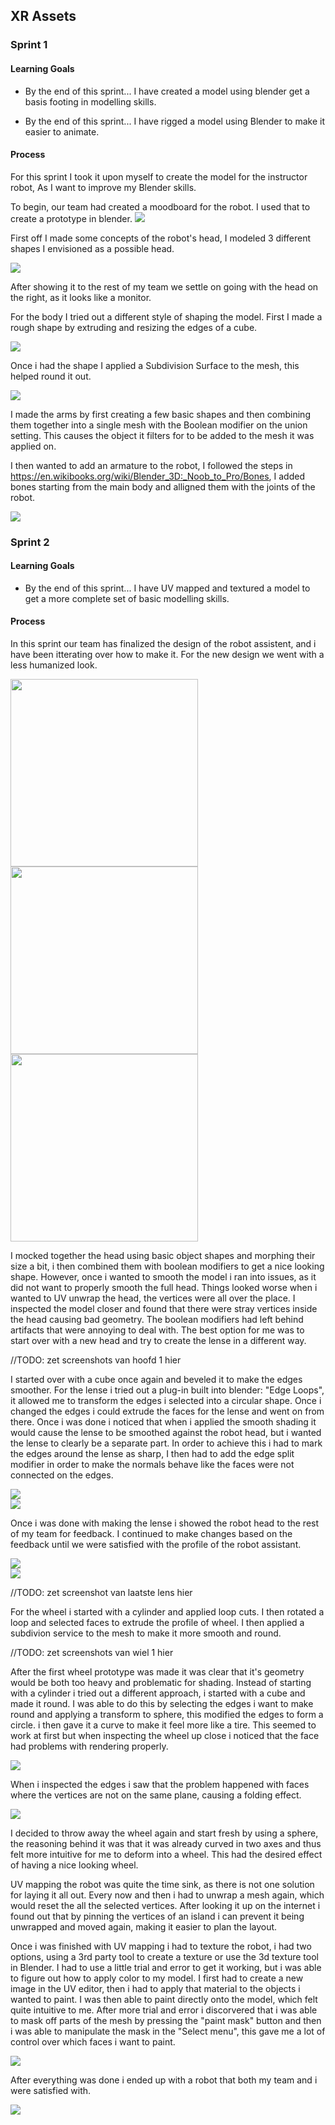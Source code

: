   
  
##  XR Assets
  
  
###  Sprint 1
  
  
####  Learning Goals
  
  * By the end of this sprint...
I have created a model using blender get a basis footing in modelling skills.
  
  * By the end of this sprint... 
I have rigged a model using Blender to make it easier to animate.
  
####  Process
  
  
For this sprint I took it upon myself to create the model for the instructor robot, As I want to improve my Blender skills. 
  
To begin, our team had created a moodboard for the robot. I used that to create a prototype in blender.
![](../XR%20Assets/DocAssets/RobotMoodboard.jpeg?0.6532539676659574 )  
  
First off I made some concepts of the robot's head, I modeled  3 different shapes I envisioned as a possible head.
  
![](../XR%20Assets/DocAssets/robohoofden.PNG?0.5200378700314212 )  
  
After showing it to the rest of my team we settle on going with the head on the right, as it looks like a monitor.
  
For the body I tried out a different style of shaping the model. First I made a rough shape by extruding and resizing the edges of a cube.
  
![](../XR%20Assets/DocAssets/robo%20lichaam%20base.PNG?0.8733911502859795 )  
  
Once i had the shape I applied a Subdivision Surface to the mesh, this helped round it out.
  
![](../XR%20Assets/DocAssets/robo%20lichaam%20vervorming.PNG?0.7744665876759882 )  
  
I made the arms by first creating a few basic shapes and then combining them together into a single mesh with the Boolean modifier on the union setting. This causes the object it filters for to be added to the mesh it was applied on.
  
I then wanted to add an armature to the robot, I followed the steps in https://en.wikibooks.org/wiki/Blender_3D:_Noob_to_Pro/Bones, I added bones starting from the main body and alligned them with the joints of the robot.
  
![](../XR%20Assets/DocAssets/Robotbones.PNG?0.0027577902920128405 )  
  
###  Sprint 2
  
  
####  Learning Goals
  
* By the end of this sprint...
  I have UV mapped and textured a model to get a more complete set of basic modelling skills.
  
####  Process 
  
  
In this sprint our team has finalized the design of the robot assistent, and i have been itterating over how to make it. For the new design we went with a less humanized look.
  
<img src="../XR%20Assets/DocAssets/Sprint2/RobotAssistentSketch.png?0.448585424790757"  width="300" >
<img src="../XR%20Assets/DocAssets/Sprint2/RobotAssistentSketchSide.png?0.31507025592777804"  width="300" >
<img src="../XR%20Assets/DocAssets/Sprint2/RobotAssistentSketchFront.jpg?0.5716139898492356"  width="300" >
  
I mocked together the head using basic object shapes and morphing their size a bit, i then combined them with boolean modifiers to get a nice looking shape. However, once i wanted to smooth the model i ran into issues, as it did not want to properly smooth the full head. Things looked worse when i wanted to UV unwrap the head, the vertices were all over the place. I inspected the model closer and found that there were stray vertices inside the head causing bad geometry. The boolean modifiers had left behind artifacts that were annoying to deal with. The best option for me was to start over with a new head and try to create the lense in a different way.
  
//TODO: zet screenshots van hoofd 1 hier
  
I started over with a cube once again and beveled it to make the edges smoother. For the lense i tried out a plug-in built into blender: "Edge Loops", it allowed me to transform the edges i selected into a circular shape. Once i changed the edges i could extrude the faces for the lense and went on from there. Once i was done i noticed that when i applied the smooth shading it would cause the lense to be smoothed against the robot head, but i wanted the lense to clearly be a separate part. In order to achieve this i had to mark the edges around the lense as sharp, I  then had to add the edge split modifier in order to make the normals behave like the faces were not connected on the edges.
  
![](../XR%20Assets/DocAssets/Sprint2/RobotSharp.png?0.11860273621621942 )  
![](../XR%20Assets/DocAssets/Sprint2/RobotSharpWire.png?0.9902822307968806 )  
  
Once i was done with making the lense i showed the robot head to the rest of my team for feedback. I continued to make changes based on the feedback until we were satisfied with the profile of the robot assistant.
  
![](../XR%20Assets/DocAssets/Sprint2/Lens1.png?0.8247164716002751 )  
![](../XR%20Assets/DocAssets/Sprint2/Lens2.png?0.6747609982822445 )  
  
//TODO: zet screenshot van laatste lens hier
  
For the wheel i started with a cylinder and applied loop cuts. I then rotated a loop and selected faces to extrude the profile of wheel. I then applied a subdivion service to the mesh to make it more smooth and round.
  
//TODO: zet screenshots van wiel 1 hier
  
After the first wheel prototype was made it was clear that it's geometry would be both too heavy and problematic for shading. Instead of starting with a cylinder i tried out a different approach, i started with a cube and made it round. I was able to do this by selecting the edges i want to make round and applying a transform to sphere, this modified the edges to form a circle. i then gave it a curve to make it feel more like a tire. This seemed to work at first but when inspecting the wheel up close i noticed that the face had problems with rendering properly.
  
![](../XR%20Assets/DocAssets/Sprint2/RobotAssistentWheel2Oof.png?0.05490093751085379 )  
  
When i inspected the edges i saw that the problem happened with faces where the vertices are not on the same plane, causing a folding effect.
  
![](../XR%20Assets/DocAssets/Sprint2/RobotAssistentWheel2OofWire.png?0.9129166952414363 )  
  
I decided to throw away the wheel again and start fresh by using a sphere, the reasoning behind it was that it was already curved in two axes and thus felt more intuitive for me to deform into a wheel. This had the desired effect of having a nice looking wheel.
  
UV mapping the robot was quite the time sink, as there is not one solution for laying it all out. Every now and then i had to unwrap a mesh again, which would reset the all the selected vertices. After looking it up on the internet i found out that by pinning the vertices of an island i can prevent it being unwrapped and moved again, making it easier to plan the layout.
  
Once i was finished with UV mapping i had to texture the robot, i had two options, using a 3rd party tool to create a texture or use the 3d texture tool in Blender. I had to use a little trial and error to get it working, but i was able to figure out how to apply color to my model. I first had to create a new image in the UV editor, then i had to apply that material to the objects i wanted to paint. I was then able to paint directly onto the model, which felt quite intuitive to me. After more trial and error i discorvered that i was able to mask off parts of the mesh by pressing the "paint mask" button and then i was able to manipulate the mask in the "Select menu", this gave me a lot of control over which faces i want to paint.
  
![](../XR%20Assets/DocAssets/Sprint2/PaintMask.png?0.9885982399239426 )  
  
After everything was done i ended up with a robot that both my team and i were satisfied with.
  
![](../XR%20Assets/DocAssets/Sprint2/RobotDone.png?0.34110310857554027 )  
  